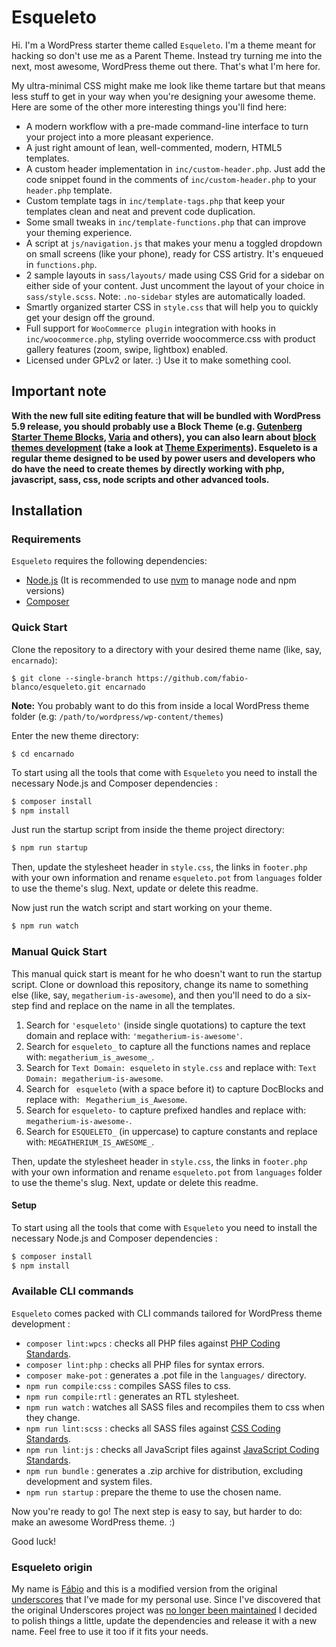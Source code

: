 Esqueleto
========

Hi. I'm a WordPress starter theme called `Esqueleto`. I'm a theme meant for hacking so don't use me as a Parent Theme. 
Instead try turning me into the next, most awesome, WordPress theme out there. That's what I'm here for.


My ultra-minimal CSS might make me look like theme tartare but that means less stuff to get in your way when you're 
designing your awesome theme. Here are some of the other more interesting things you'll find here:

* A modern workflow with a pre-made command-line interface to turn your project into a more pleasant experience.
* A just right amount of lean, well-commented, modern, HTML5 templates.
* A custom header implementation in `inc/custom-header.php`. Just add the code snippet found in the comments of `inc/custom-header.php` to your `header.php` template.
* Custom template tags in `inc/template-tags.php` that keep your templates clean and neat and prevent code duplication.
* Some small tweaks in `inc/template-functions.php` that can improve your theming experience.
* A script at `js/navigation.js` that makes your menu a toggled dropdown on small screens (like your phone), ready for CSS artistry. It's enqueued in `functions.php`.
* 2 sample layouts in `sass/layouts/` made using CSS Grid for a sidebar on either side of your content. Just uncomment the layout of your choice in `sass/style.scss`.
Note: `.no-sidebar` styles are automatically loaded.
* Smartly organized starter CSS in `style.css` that will help you to quickly get your design off the ground.
* Full support for `WooCommerce plugin` integration with hooks in `inc/woocommerce.php`, styling override woocommerce.css with product gallery features (zoom, swipe, lightbox) enabled.
* Licensed under GPLv2 or later. :) Use it to make something cool.

## Important note

**With the new full site editing feature that will be bundled with WordPress 5.9 release, you should probably
use a Block Theme (e.g. 
[Gutenberg Starter Theme Blocks](https://github.com/WordPress/theme-experiments/tree/master/gutenberg-starter-theme-blocks), 
[Varia](https://github.com/Automattic/themes/tree/trunk/varia) and others), you can also learn about [block themes
development](https://developer.wordpress.org/block-editor/how-to-guides/themes/block-theme-overview/) 
(take a look at [Theme Experiments](https://github.com/WordPress/theme-experiments)). Esqueleto is a regular theme designed 
to be used by power users and developers who do have the need to create themes by directly working with php, javascript, 
sass, css, node scripts and other advanced tools.** 

Installation
---------------

### Requirements

`Esqueleto` requires the following dependencies:

- [Node.js](https://nodejs.org/) (It is recommended to use [nvm](https://github.com/nvm-sh/nvm) to manage node and npm 
versions)
- [Composer](https://getcomposer.org/)

### Quick Start

Clone the repository to a directory with your desired theme name (like, say, `encarnado`):
```shell
$ git clone --single-branch https://github.com/fabio-blanco/esqueleto.git encarnado
```

**Note:** You probably want to do this from inside a local WordPress theme folder (e.g: `/path/to/wordpress/wp-content/themes`)

Enter the new theme directory:

```shell
$ cd encarnado
```

To start using all the tools that come with `Esqueleto`  you need to install the necessary Node.js and Composer 
dependencies :

```sh
$ composer install
$ npm install
```

Just run the startup script from inside the theme project directory:

```sh
$ npm run startup
```

Then, update the stylesheet header in `style.css`, the links in `footer.php` with your own information and rename 
`esqueleto.pot` from `languages` folder to use the theme's slug. Next, update or delete this readme.

Now just run the watch script and start working on your theme.

```sh
$ npm run watch
```

### Manual Quick Start

This manual quick start is meant for he who doesn't want to run the startup script.
Clone or download this repository, change its name to something else (like, say, `megatherium-is-awesome`), and then you'll 
need to do a six-step find and replace on the name in all the templates.

1. Search for `'esqueleto'` (inside single quotations) to capture the text domain and replace with: `'megatherium-is-awesome'`.
2. Search for `esqueleto_` to capture all the functions names and replace with: `megatherium_is_awesome_`.
3. Search for `Text Domain: esqueleto` in `style.css` and replace with: `Text Domain: megatherium-is-awesome`.
4. Search for <code>&nbsp;esqueleto</code> (with a space before it) to capture DocBlocks and replace with: <code>&nbsp;Megatherium_is_Awesome</code>.
5. Search for `esqueleto-` to capture prefixed handles and replace with: `megatherium-is-awesome-`.
6. Search for `ESQUELETO_` (in uppercase) to capture constants and replace with: `MEGATHERIUM_IS_AWESOME_`.

Then, update the stylesheet header in `style.css`, the links in `footer.php` with your own information and rename 
`esqueleto.pot` from `languages` folder to use the theme's slug. Next, update or delete this readme.

#### Setup

To start using all the tools that come with `Esqueleto`  you need to install the necessary Node.js and Composer dependencies :

```sh
$ composer install
$ npm install
```

### Available CLI commands

`Esqueleto` comes packed with CLI commands tailored for WordPress theme development :

- `composer lint:wpcs` : checks all PHP files against [PHP Coding Standards](https://developer.wordpress.org/coding-standards/wordpress-coding-standards/php/).
- `composer lint:php` : checks all PHP files for syntax errors.
- `composer make-pot` : generates a .pot file in the `languages/` directory.
- `npm run compile:css` : compiles SASS files to css.
- `npm run compile:rtl` : generates an RTL stylesheet.
- `npm run watch` : watches all SASS files and recompiles them to css when they change.
- `npm run lint:scss` : checks all SASS files against [CSS Coding Standards](https://developer.wordpress.org/coding-standards/wordpress-coding-standards/css/).
- `npm run lint:js` : checks all JavaScript files against [JavaScript Coding Standards](https://developer.wordpress.org/coding-standards/wordpress-coding-standards/javascript/).
- `npm run bundle` : generates a .zip archive for distribution, excluding development and system files.
- `npm run startup` : prepare the theme to use the chosen name.

Now you're ready to go! The next step is easy to say, but harder to do: make an awesome WordPress theme. :)

Good luck!

### Esqueleto origin

My name is [Fábio](https://github.com/fabio-blanco) and this is a modified version from the original 
[underscores](https://github.com/Automattic/_s) that I've made for my personal use. Since I've discovered
that the original Underscores project was [no longer been maintained](https://github.com/Automattic/_s/issues/1511#issuecomment-987450782) 
I decided to polish things a little, update the dependencies and release it with a new name.
Feel free to use it too if it fits your needs.
